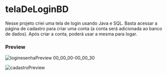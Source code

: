 # telaDeLoginBD
Nesse projeto criei uma tela de login usando Java e SQL.
Basta acessar a página de cadastro para criar uma conta (a conta será adicionada ao banco de dados). Após criar a conta, poderá usar a mesma para logar.

### Preview
 
![loginesenhaPreview 00_00_00-00_00_30](https://user-images.githubusercontent.com/107978547/223845877-ec614302-c7c2-45c9-9408-6345d5c355cc.gif)

![cadastroPreview](https://user-images.githubusercontent.com/107978547/228068280-2e2d67b2-77ca-4175-afc2-1081087b1fa1.gif)
